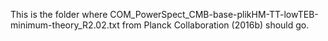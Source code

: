 This is the folder where COM_PowerSpect_CMB-base-plikHM-TT-lowTEB-minimum-theory_R2.02.txt from Planck Collaboration (2016b) should go.
 
